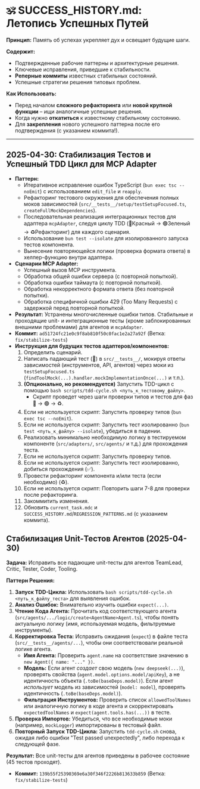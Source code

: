 # 🕉️ SUCCESS_HISTORY.md: Летопись Успешных Путей

**Принцип:** Память об успехах укрепляет дух и освещает будущие шаги.

**Содержит:**
*   Подтвержденные рабочие паттерны и архитектурные решения.
*   Ключевые исправления, приведшие к стабильности.
*   **Реперные коммиты** известных стабильных состояний.
*   Успешные стратегии решения типовых проблем.

**Как Использовать:**
*   Перед началом **сложного рефакторинга** или **новой крупной функции** – ищи аналогичные успешные решения.
*   Когда нужно **откатиться** к известному стабильному состоянию.
*   Для **закрепления** нового успешного паттерна после его подтверждения (с указанием коммита!).

--- 

## 2025-04-30: Стабилизация Тестов и Успешный TDD Цикл для MCP Adapter

*   **Паттерн:**
    *   Итеративное исправление ошибок TypeScript (`bun exec tsc --noEmit`) с использованием `edit_file` и `reapply`.
    *   Рефакторинг тестового окружения для обеспечения полных моков зависимостей (`src/__tests__/setup/testSetupFocused.ts`, `createFullMockDependencies`).
    *   Последовательная реализация интеграционных тестов для адаптера `mcpAdapter`, следуя циклу TDD (🔴Красный -> 🟢Зеленый -> ♻️Рефакторинг) для каждого сценария.
    *   Использование `bun test --isolate` для изолированного запуска тестов компонента.
    *   Вынесение повторяющейся логики (проверка формата ответа) в хелпер-функцию внутри адаптера.
*   **Сценарии MCP Adapter:**
    *   Успешный вызов MCP инструмента.
    *   Обработка общей ошибки сервера (с повторной попыткой).
    *   Обработка ошибки таймаута (с повторной попыткой).
    *   Обработка некорректного формата ответа (без повторной попытки).
    *   Обработка специфичной ошибки 429 (Too Many Requests) с задержкой перед повторной попыткой.
*   **Результат:** Устранены многочисленные ошибки типов. Стабильные и проходящие unit- и интеграционные тесты (кроме заблокированных внешними проблемами) для агентов и `mcpAdapter`.
*   **Коммит:** `ad51724fc21e0c9f8ab810f50c0fac1e2a27a92f` (Ветка: `fix/stabilize-tests`)
*   **Инструкция для будущих тестов адаптеров/компонентов:**
    1.  Определить сценарий.
    2.  Написать падающий тест (🔴) в `src/__tests__/`, мокируя ответы зависимостей (инструментов, API, агентов) через моки из `testSetupFocused.ts` (`findToolMock(...).handler.mockImplementationOnce(...)` и т.п.).
    3.  **(Опционально, но рекомендуется)** Запустить TDD-цикл с помощью `bash scripts/tdd-cycle.sh <путь_к_тестовому_файлу>`.
        *   Скрипт проведет через шаги проверки типов и тестов для фаз 🔴 -> 🟢 -> ♻️.
    4.  Если не используется скрипт: Запустить проверку типов (`bun exec tsc --noEmit`).
    5.  Если не используется скрипт: Запустить тест изолированно (`bun test <путь_к_файлу> --isolate`), убедиться в падении.
    6.  Реализовать минимально необходимую логику в тестируемом компоненте (`src/adapters/`, `src/agents/` и т.д.) для прохождения теста.
    7.  Если не используется скрипт: Запустить проверку типов.
    8.  Если не используется скрипт: Запустить тест изолированно, добиться прохождения (✅).
    9.  Провести рефакторинг компонента и/или теста (если необходимо) (♻️).
    10. Если не используется скрипт: Повторить шаги 7-8 для проверки после рефакторинга.
    11. Закоммитить изменения.
    12. Обновить `current_task.mdc` и `SUCCESS_HISTORY.md`/`REGRESSION_PATTERNS.md` (с указанием коммита).

## Стабилизация Unit-Тестов Агентов (2025-04-30)

**Задача:** Исправить все падающие unit-тесты для агентов TeamLead, Critic, Tester, Coder, Tooling.

**Паттерн Решения:**
1.  **Запуск TDD-Цикла:** Использовать `bash scripts/tdd-cycle.sh <путь_к_файлу_теста>` для выявления ошибок.
2.  **Анализ Ошибок:** Внимательно изучить ошибки `expect(...)`.
3.  **Чтение Кода Агента:** Прочитать код соответствующего агента (`src/agents/.../logic/create<AgentName>Agent.ts`), чтобы понять актуальную логику (имя, используемая модель, фильтруемые инструменты).
4.  **Корректировка Теста:** Исправить ожидания (`expect`) в файле теста (`src/__tests__/agents/...`), чтобы они соответствовали реальной логике агента.
    *   **Имя Агента:** Проверить `agent.name` на соответствие значению в `new Agent({ name: "..." })`.
    *   **Модель:** Если агент *создает* свою модель (`new deepseek(...)`), проверять свойства (`agent.model.options.model/apiKey`), а не идентичность объекта (`.toBe(baseDeps.model)`). Если агент *использует* модель из зависимостей (`model: model`), проверять идентичность (`.toBe(baseDeps.model)`).
    *   **Фильтрация Инструментов:** Проверить список `allowedToolNames` или аналогичную логику в коде агента и скорректировать `expectedToolNames` и `expect(agent.tools.has(...))` в тесте.
5.  **Проверка Импортов:** Убедиться, что все необходимые моки (например, `mockLogger`) импортированы в тестовый файл.
6.  **Повторный Запуск TDD-Цикла:** Запустить `tdd-cycle.sh` снова, ожидая либо ошибки "Test passed unexpectedly", либо перехода к следующей фазе.

**Результат:** Все unit-тесты для агентов приведены в рабочее состояние (45 тестов проходят).

*   **Коммит:** `139b55f25390369e6a30f346f2226b813633b859` (Ветка: `fix/stabilize-tests`) 